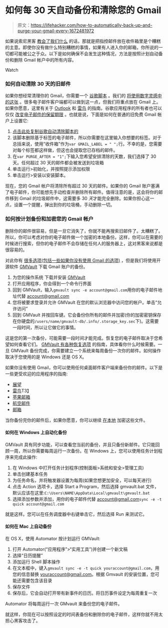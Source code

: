 # 如何每 30 天自动备份和清除您的 Gmail

> 原文：<https://lifehacker.com/how-to-automatically-back-up-and-purge-your-gmail-every-1672481972>

如果说索尼黑客 [教会了我们什么](http://sonyhack.gawker.com/) 的话，那就是把指控邮件放在收件箱里是个糟糕的主意。即使你没有做什么特别糟糕的事情，如果有人进入你的邮箱，你所说的一切都可能被公之于众。以下是如何确保不会发生这种情况，方法是按照计划自动备份和删除 Gmail 帐户中的所有内容。

Watch

### 如何自动清除 30 天的旧邮件

如果你想经常清理你的 Gmail，你需要一个 [谷歌脚本](http://www.google.com/script/start/) 。我们的 [将使用数字灵感中的这张](http://www.labnol.org/internet/gmail-auto-purge/27605/) 。很多电子邮件客户端都可以做到这一点，但我们将重点放在 Gmail 上。如果你愿意，这里有关于 [Outlook](http://www.howto-outlook.com/downloads/backupscript.htm) 和 [雷鸟](http://www.howtogeek.com/howto/44791/how-to-backup-your-web-based-email-account-using-thunderbird/) 的指南。谷歌应用程序的所有者也可以仅仅 [改变电子邮件的保留期限](https://support.google.com/a/answer/151128?hl=en) 。也就是说，下面是如何在普通的旧免费 Gmail 帐户上设置它:

1.  [点击此处复制谷歌自动清除脚本的](https://script.google.com/d/1PF1irj2h7nIKvpFF6MpihNP9_-CBaUJvFSNd3E_xxWk8_jgvhvYP38qD/edit?newcopy=true)
2.  该脚本删除基于标签的电子邮件，所以你需要在这里输入你想要的标签。对于总括来说，使用“收件箱”作为`var GMAIL_LABEL = " ";`行。不幸的是，您需要对每个标签都这样做，但这也会提取您已存档的邮件。
3.  在`var PURGE_AFTER = "1";`下输入您希望安排清除的天数，我们选择了 30 天。任何超过 30 天的邮件都会被发送到垃圾箱
4.  单击运行>初始化，并按照提示添加权限
5.  单击运行>安装以安装脚本。

现在，您的 Gmail 帐户将清除所有超过 30 天的邮件。如果你的 Gmail 账户塞满了电子邮件，你可能想先手动检查并删除所有邮件。值得注意的是，这会将你的邮件移到 Gmail 的垃圾邮件中，这需要多 30 *天*才能完全删除。如果你担心这一点，设置一个提醒，弹出到你的垃圾桶，手动删除一切。

### 如何按计划备份和加密您的 Gmail 帐户

删除你的邮件很容易，但是一旦它消失了，你就不能再搜索旧邮件了。太糟糕了。所以，你可以考虑对你的电子邮件做一个加密的本地备份。这样，你可以在需要的时候进行搜索，但你的电子邮件不会存储在任何人的服务器上，这对黑客来说都是很容易的。

对此你有 [很多选项(包括一些如果你没有使用 Gmail 的选项)](https://lifehacker.com/how-can-i-save-all-my-emails-for-a-personal-backup-5990556) ，但是我们将使用开源软件 [GMVault](http://gmvault.org/) 下载 Gmail 账户的备份。

1.  为您的操作系统 下载并安装 [GMVault](http://gmvault.org/download.html)
2.  打开应用程序，你会得到一个命令行界面
3.  回到 GMVault，输入`gmvault sync -e account@gmail.com`用你的电子邮件地址代替 account@gmail.com
4.  您将被要求登录并允许 GMVault 在您的默认浏览器中访问您的帐户。单击“允许访问”
5.  回到 GMVault 并按回车键。它会备份你所有的邮件并加密(你的加密密钥保存在你硬盘的`/users/name/gmvault-db/.info/.storage_key.sec`下)。这需要一段时间，所以让它做它的事情。

这是您的第一次备份，可能需要一段时间才能完成。恢复您的电子邮件取决于您希望如何查看它们。 [GMVault 有各种恢复选项](http://gmvault.org/in_depth.html#restore) 的指南，具体看你什么时候需要。一旦 GMVault 备份完成，你需要建立一个系统来每周备份一次你的邮件。如何操作取决于您使用的是 Windows 还是 OS X。

如果你没有使用 Gmail，你可以使用任何桌面邮件客户端来备份你的邮件。以下是一些更受欢迎的应用程序的指南:

*   [展望](https://support.office.com/en-sg/article/Back-up-Outlook-data-with-the-Microsoft-Outlook-Personal-Folders-Backup-tool-7ef27bac-6088-4f03-a9f7-34165d885883)
*   [雷鸟](http://www.howtogeek.com/howto/44791/how-to-backup-your-web-based-email-account-using-thunderbird/)T3】
*   [苹果邮箱](http://support.apple.com/kb/PH14884)
*   [航空邮件](http://www.manula.com/manuals/airmail/airmail-manual-1-3/1.3/en/topic/exporting)
*   [邮箱](http://support.postbox-inc.com/hc/en-us/sections/200422230-Importing-Exporting-Email-Messages)

当你备份完你的邮件后，如果你愿意，你可以继续 [在本地](https://lifehacker.com/a-beginners-guide-to-encryption-what-it-is-and-how-to-1508196946) 加密这些文件。

#### 如何在 Windows 上自动化备份

GMVault 具有同步功能，可以查看您当前的备份，并且只备份新邮件。它只能回顾一周，所以你需要每周运行一次备份。在 Windows 上，您可以使用任务计划程序来完成此操作:

1.  在 Windows 中打开任务计划程序(控制面板>系统和安全>管理工具)
2.  单击创建基本任务
3.  为任务命名，并将触发器设置为每周(如果您想更加安全，可以每天进行)
4.  点击 Action 选项卡，选择 Start a Program，然后选择 gmvault.bat 文件，默认应该在这里:`C:\Users\NAME\AppData\Local\gmvault\gmvault.bat`
5.  选择添加参数并添加，用你的电子邮件代替 account@gmail.com`sync -e -t quick account@gmail.com`

就是这样。您可以在任务调度器中右键单击它，然后选择 Run 来测试它。

#### 如何在 Mac 上自动备份

在 OS X，使用 Automator 按计划运行 GMVault:

1.  打开 Automator(“应用程序”>“实用工具”)并创建一个新文稿
2.  选择“日历提醒”
3.  添加运行 Shell 脚本操作
4.  在文本框中，键入`gmvault sync -e -t quick youraccount@gmail.com`，用您的信息替换 youraccount@gmail.com。根据 Gmvault 的安装位置，您可能还需要包含该目录
5.  保存文件
6.  保存后，它会自动打开带有新事件的日历。将日历事件设定为每周重复一次

Automator 将每周运行一次 GMvault 来备份您的电子邮件。

就这样，你现在可以按照设定的时间表备份和删除你的电子邮件，这样你就不用太担心黑客攻击了。